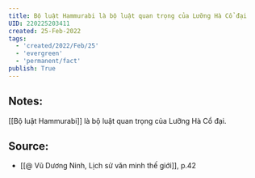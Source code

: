 ```yaml
---
title: Bộ luật Hammurabi là bộ luật quan trọng của Lưỡng Hà Cổ đại
UID: 220225203411
created: 25-Feb-2022
tags:
  - 'created/2022/Feb/25'
  - 'evergreen'
  - 'permanent/fact'
publish: True
---
```

## Notes:
[[Bộ luật Hammurabi]] là bộ luật quan trọng của Lưỡng Hà Cổ đại.

## Source:
- [[@ Vũ Dương Ninh, Lịch sử văn minh thế giới]], p.42




